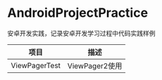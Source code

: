 # AndroidProjectPractice
安卓开发实践，记录安卓开发学习过程中代码实践样例





|     项目      |      描述      |
| :-----------: | :------------: |
| ViewPagerTest | ViewPager2使用 |

